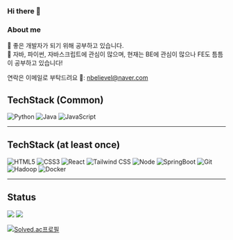 ### Hi there 👋
### About me

:book: 좋은 개발자가 되기 위해 공부하고 있습니다. <br/>
:book: 자바, 파이썬, 자바스크립트에 관심이 많으며, 현재는 BE에 관심이 많으나 FE도 틈틈이 공부하고 있습니다! <br/>


<!-- Add a links-->
연락은 이메일로 부탁드려요 👏: nbelievel@naver.com <br/>


## TechStack (Common)
  
  ![Python](https://img.shields.io/badge/-python-3776AB?style=for-the-badge&logo=python&logoColor=white)
  ![Java](https://img.shields.io/badge/-java-007396?style=for-the-badge&logo=java&logoColor=white)
  ![JavaScript](https://img.shields.io/badge/JavaScript-F7DF1E?style=for-the-badge&logo=JavaScript&logoColor=black)
  
---

## TechStack (at least once)


  ![HTML5](https://img.shields.io/badge/-HTML5-F05032?style=for-the-badge&logo=html5&logoColor=ffffff)
  ![CSS3](https://img.shields.io/badge/-CSS3-007ACC?style=for-the-badge&logo=css3)
  ![React](https://img.shields.io/badge/-React-222222?style=for-the-badge&logo=react)
  ![Tailwind CSS](https://img.shields.io/badge/TailwindCSS-06B6D4?style=for-the-badge&logo=TailwindCSS&logoColor=white)
  ![Node](https://img.shields.io/badge/-Nodejs-43853d?style=for-the-badge&logo=Node.js&logoColor=white)
  ![SpringBoot](https://img.shields.io/badge/SpringBoot-6DB33F?style=for-the-badge&logo=SpringBoot&logoColor=white)
  ![Git](https://img.shields.io/badge/-Git-F05032?style=for-the-badge&logo=git&logoColor=ffffff)
  ![Hadoop](https://img.shields.io/badge/AphacheHadoop-66CCFF?style=for-the-badge&logo=ApacheHadoop&logoColor=white)
  ![Docker](https://img.shields.io/badge/Docker-2496ED?style=for-the-badge&logo=Docker&logoColor=white)

  
 -----

## Status

  <img src="https://github-readme-stats.vercel.app/api?username=deep-blue-dream&layout=compact&show_icons=true&theme=vue&hide_border=true" />
  <img src="https://github-readme-stats.vercel.app/api/top-langs/?username=deep-blue-dream&layout=compact&theme=vue&hide_border=true" />

[![Solved.ac프로필](http://mazassumnida.wtf/api/v2/generate_badge?boj=bersina)](https://solved.ac/bersina)
